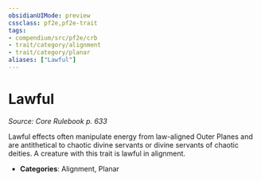 ```yaml
---
obsidianUIMode: preview
cssclass: pf2e,pf2e-trait
tags:
- compendium/src/pf2e/crb
- trait/category/alignment
- trait/category/planar
aliases: ["Lawful"]
---
```

# Lawful  
*Source: Core Rulebook p. 633*  

Lawful effects often manipulate energy from law-aligned Outer Planes and are antithetical to chaotic divine servants or divine servants of chaotic deities. A creature with this trait is lawful in alignment.


- **Categories**: Alignment, Planar